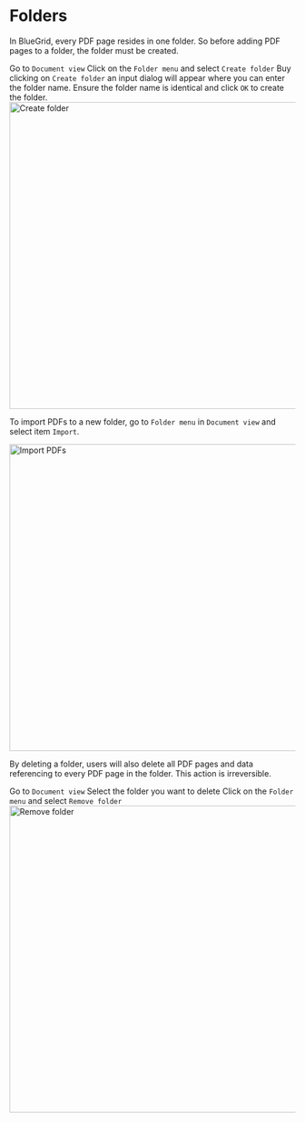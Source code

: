 # Folders
<procedure title="Create a folder" id="create-a-folder">
<p>
In BlueGrid, every PDF page resides in one folder. So before adding PDF pages to a folder, the folder must be created.
</p>
<step>
Go to <code>Document view</code>
</step>
<step>
Click on the <code>Folder menu</code> and select <code>Create folder</code>
</step>
<step>
Buy clicking on <code>Create folder</code> an input dialog will appear where you can enter the folder name.
</step>
<step>
Ensure the folder name is identical and click <code>OK</code> to create the folder.
</step>
<img src="create_folder.png" alt="Create folder" width="540"/>
</procedure>

<procedure title="Import PDFs to a new folder" id="import-pdf">

<p>
To import PDFs to a new folder, go to <code>Folder menu</code> in <code>Document view</code> and  select item <code>Import</code>.
</p>
<img src="import_pdf.png" alt="Import PDFs" width="540"/>
</procedure>
<procedure title="Delete a folder" id="remove-folder">
<warning>
    <p>
        By deleting a folder, users will also delete all PDF pages and data referencing to every PDF page in the folder. This action is irreversible.
    </p>
</warning>
<step>
Go to <code>Document view</code>
</step>
<step>
Select the folder you want to delete
</step>
<step>
Click on the <code>Folder menu</code> and select <code>Remove folder</code>
</step>
<img src="remove_folder.png" alt="Remove folder" width="540"/>

</procedure>
